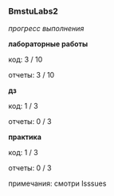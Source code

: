 ### BmstuLabs2

*прогресс выполнения*

**лабораторные работы**

код: 3 / 10

отчеты: 3 / 10

**дз**

код: 1 / 3

отчеты: 0 / 3

**практика**

код: 1 / 3 

отчеты: 0 / 3

примечания: смотри Isssues
